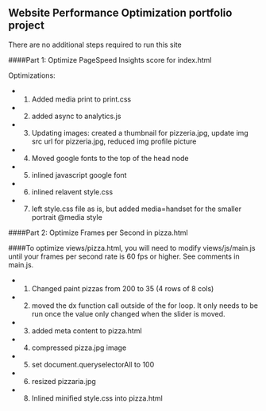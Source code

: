 ## Website Performance Optimization portfolio project
There are no additional steps required to run this site

####Part 1: Optimize PageSpeed Insights score for index.html

Optimizations:
- 1) Added media print to print.css
- 2) added async to analytics.js
- 3) Updating images: created a thumbnail for pizzeria.jpg, update img src url for pizzeria.jpg, reduced img profile picture
- 4) Moved google fonts to the top of the head node
- 5) inlined javascript google font
- 6) inlined relavent style.css
- 7) left style.css file as is, but added media=handset for the smaller portrait @media style


####Part 2: Optimize Frames per Second in pizza.html

####To optimize views/pizza.html, you will need to modify views/js/main.js until your frames per second rate is 60 fps or higher. See comments in main.js. 

- 1) Changed paint pizzas from 200 to 35 (4 rows of 8 cols) 
- 2) moved the dx function call outside of the for loop. It only needs to be run once the value only changed when the slider is moved. 
- 3) added meta content to pizza.html
- 4) compressed pizza.jpg image
- 5) set document.queryselectorAll to 100 
- 6) resized pizzaria.jpg 
- 8) Inlined minified style.css into pizza.html

